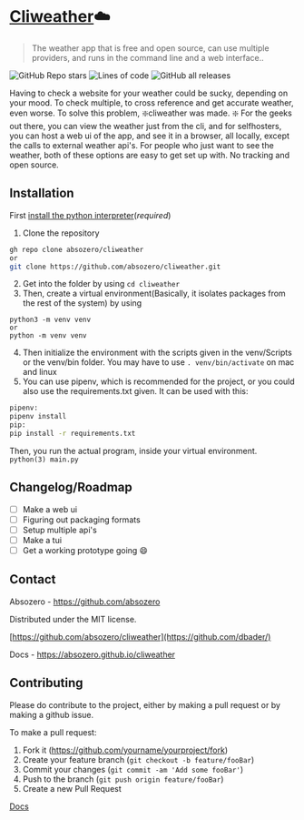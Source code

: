 # [Cliweather](https://absozero.github.io/cliweather):cloud:
> The weather app that is free and open source, can use multiple providers, and runs in the command line and a web interface..

![GitHub Repo stars](https://img.shields.io/github/stars/absozero/cliweather?logo=github&style=flat-square)
![Lines of code](https://img.shields.io/tokei/lines/github/absozero/cliweather?style=flat-square)
![GitHub all releases](https://img.shields.io/github/downloads/absozero/cliweather/total?style=flat-square)

Having to check a website for your weather could be sucky, depending on your mood. To check multiple, to cross reference and get accurate weather, even worse. To solve this problem, :sparkle:cliweather was made. :sparkle:
For the geeks out there, you can view the weather just from the cli, and for selfhosters, you can host a web ui of the app, and see it in a browser, all locally, except the calls to external weather api's. For people who just want to see the weather, both of these options are easy to get set up with. No tracking and open source.


## Installation
First [install the python interpreter](https://docs.python.org/3/using/index.html)(*required*)
1. Clone the repository
```bash
gh repo clone absozero/cliweather
or
git clone https://github.com/absozero/cliweather.git
```
2. Get into the folder by using `cd cliweather`
3. Then, create a virtual environment(Basically, it isolates packages from the rest of the system) by using
```
python3 -m venv venv
or
python -m venv venv
```
4. Then initialize the environment with the scripts given in the venv/Scripts or the venv/bin folder. You may have to use `. venv/bin/activate` on mac and linux
5.  You can use pipenv, which is recommended for the project, or you could also use the requirements.txt given. It can be used with this:
```bash
pipenv:
pipenv install
pip:
pip install -r requirements.txt
```
Then, you run the actual program, inside your virtual environment.
`python(3) main.py`

## Changelog/Roadmap

 - [ ] Make a web ui
 - [ ] Figuring out packaging formats
 - [ ] Setup multiple api's
 - [ ] Make a tui
 - [ ] Get a working prototype going :smile:

## Contact

Absozero - https://github.com/absozero

Distributed under the MIT license. 

[https://github.com/absozero/cliweather](https://github.com/dbader/)

Docs - https://absozero.github.io/cliweather

## Contributing
Please do contribute to the project, either by making a pull request or by making a github issue.

To make a pull request:
1. Fork it (<https://github.com/yourname/yourproject/fork>)
2. Create your feature branch (`git checkout -b feature/fooBar`)
3. Commit your changes (`git commit -am 'Add some fooBar'`)
4. Push to the branch (`git push origin feature/fooBar`)
5. Create a new Pull Request

<!-- Markdown link & img dfn's -->

[Docs](https://absozero.github.io/cliweather)

